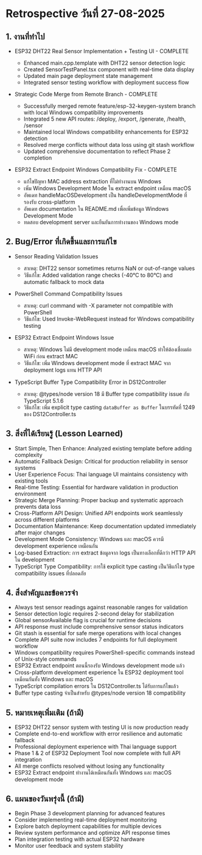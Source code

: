 # Retrospective วันที่ 27-08-2025

## 1. งานที่ทำไป

- ESP32 DHT22 Real Sensor Implementation + Testing UI - COMPLETE

  - Enhanced main.cpp.template with DHT22 sensor detection logic
  - Created SensorTestPanel.tsx component with real-time data display
  - Updated main page deployment state management
  - Integrated sensor testing workflow with deployment success flow

- Strategic Code Merge from Remote Branch - COMPLETE

  - Successfully merged remote feature/esp-32-keygen-system branch with local Windows compatibility improvements
  - Integrated 5 new API routes: /deploy, /export, /generate, /health, /sensor
  - Maintained local Windows compatibility enhancements for ESP32 detection
  - Resolved merge conflicts without data loss using git stash workflow
  - Updated comprehensive documentation to reflect Phase 2 completion

- ESP32 Extract Endpoint Windows Compatibility Fix - COMPLETE
  - แก้ไขปัญหา MAC address extraction ที่ไม่ทำงานบน Windows
  - เพิ่ม Windows Development Mode ใน extract endpoint เหมือน macOS
  - อัพเดท handleMacOSDevelopment เป็น handleDevelopmentMode ที่รองรับ cross-platform
  - อัพเดท documentation ใน README.md เพื่อเพิ่มข้อมูล Windows Development Mode
  - ทดสอบ development server และยืนยันการทำงานของ Windows mode

## 2. Bug/Error ที่เกิดขึ้นและการแก้ไข

- Sensor Reading Validation Issues

  - สาเหตุ: DHT22 sensor sometimes returns NaN or out-of-range values
  - วิธีแก้ไข: Added validation range checks (-40°C to 80°C) and automatic fallback to mock data

- PowerShell Command Compatibility Issues

  - สาเหตุ: curl command with -X parameter not compatible with PowerShell
  - วิธีแก้ไข: Used Invoke-WebRequest instead for Windows compatibility testing

- ESP32 Extract Endpoint Windows Issue
  - สาเหตุ: Windows ไม่มี development mode เหมือน macOS ทำให้ต้องเชื่อมต่อ WiFi ก่อน extract MAC
  - วิธีแก้ไข: เพิ่ม Windows development mode ที่ extract MAC จาก deployment logs แทน HTTP API

- TypeScript Buffer Type Compatibility Error in DS12Controller
  - สาเหตุ: @types/node version 18 มี Buffer type compatibility issue กับ TypeScript 5.1.6
  - วิธีแก้ไข: เพิ่ม explicit type casting `dataBuffer as Buffer` ในบรรทัดที่ 1249 ของ DS12Controller.ts

## 3. สิ่งที่ได้เรียนรู้ (Lesson Learned)

- Start Simple, Then Enhance: Analyzed existing template before adding complexity
- Automatic Fallback Design: Critical for production reliability in sensor systems
- User Experience Focus: Thai language UI maintains consistency with existing tools
- Real-time Testing: Essential for hardware validation in production environment
- Strategic Merge Planning: Proper backup and systematic approach prevents data loss
- Cross-Platform API Design: Unified API endpoints work seamlessly across different platforms
- Documentation Maintenance: Keep documentation updated immediately after major changes
- Development Mode Consistency: Windows และ macOS ควรมี development experience เหมือนกัน
- Log-based Extraction: การ extract ข้อมูลจาก logs เป็นทางเลือกที่ดีกว่า HTTP API ใน development
- TypeScript Type Compatibility: การใช้ explicit type casting เป็นวิธีแก้ไข type compatibility issues ที่ปลอดภัย

## 4. สิ่งสำคัญและข้อควรจำ

- Always test sensor readings against reasonable ranges for validation
- Sensor detection logic requires 2-second delay for stabilization
- Global sensorAvailable flag is crucial for runtime decisions
- API response must include comprehensive sensor status indicators
- Git stash is essential for safe merge operations with local changes
- Complete API suite now includes 7 endpoints for full deployment workflow
- Windows compatibility requires PowerShell-specific commands instead of Unix-style commands
- ESP32 Extract endpoint ตอนนี้รองรับ Windows development mode แล้ว
- Cross-platform development experience ใน ESP32 deployment tool เหมือนกันทั้ง Windows และ macOS
- TypeScript compilation errors ใน DS12Controller.ts ได้รับการแก้ไขแล้ว
- Buffer type casting จำเป็นสำหรับ @types/node version 18 compatibility

## 5. หมายเหตุเพิ่มเติม (ถ้ามี)

- ESP32 DHT22 sensor system with testing UI is now production ready
- Complete end-to-end workflow with error resilience and automatic fallback
- Professional deployment experience with Thai language support
- Phase 1 & 2 of ESP32 Deployment Tool now complete with full API integration
- All merge conflicts resolved without losing any functionality
- ESP32 Extract endpoint ทำงานได้เหมือนกันทั้ง Windows และ macOS development mode

## 6. แผนของวันพรุ่งนี้ (ถ้ามี)

- Begin Phase 3 development planning for advanced features
- Consider implementing real-time deployment monitoring
- Explore batch deployment capabilities for multiple devices
- Review system performance and optimize API response times
- Plan integration testing with actual ESP32 hardware
- Monitor user feedback and system stability
